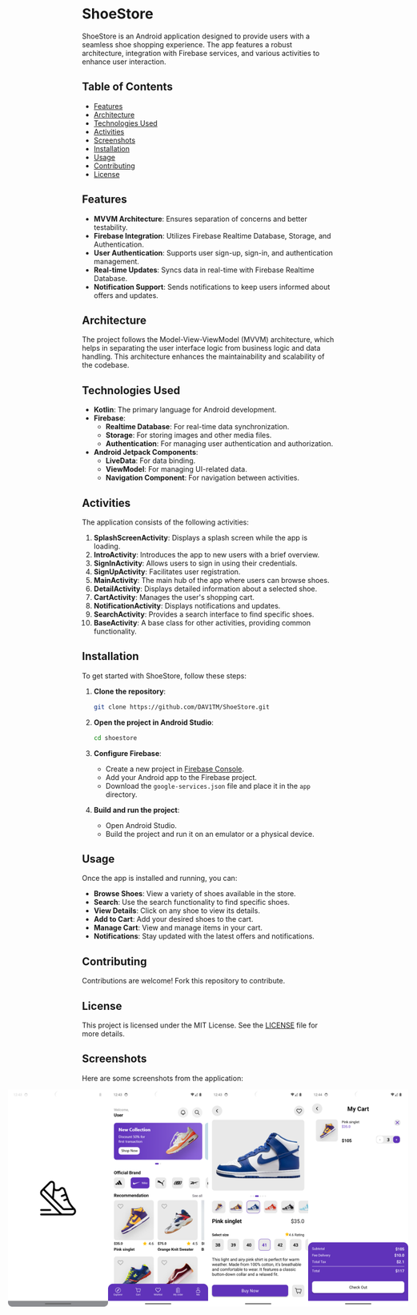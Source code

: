 # ShoeStore

ShoeStore is an Android application designed to provide users with a seamless shoe shopping experience. The app features a robust architecture, integration with Firebase services, and various activities to enhance user interaction. 

## Table of Contents
- [Features](#features)
- [Architecture](#architecture)
- [Technologies Used](#technologies-used)
- [Activities](#activities)
- [Screenshots](#screenshots)
- [Installation](#installation)
- [Usage](#usage)
- [Contributing](#contributing)
- [License](#license)

## Features
- **MVVM Architecture**: Ensures separation of concerns and better testability.
- **Firebase Integration**: Utilizes Firebase Realtime Database, Storage, and Authentication.
- **User Authentication**: Supports user sign-up, sign-in, and authentication management.
- **Real-time Updates**: Syncs data in real-time with Firebase Realtime Database.
- **Notification Support**: Sends notifications to keep users informed about offers and updates.

## Architecture
The project follows the Model-View-ViewModel (MVVM) architecture, which helps in separating the user interface logic from business logic and data handling. This architecture enhances the maintainability and scalability of the codebase.

## Technologies Used
- **Kotlin**: The primary language for Android development.
- **Firebase**:
  - **Realtime Database**: For real-time data synchronization.
  - **Storage**: For storing images and other media files.
  - **Authentication**: For managing user authentication and authorization.
- **Android Jetpack Components**:
  - **LiveData**: For data binding.
  - **ViewModel**: For managing UI-related data.
  - **Navigation Component**: For navigation between activities.

## Activities
The application consists of the following activities:

1. **SplashScreenActivity**: Displays a splash screen while the app is loading.
2. **IntroActivity**: Introduces the app to new users with a brief overview.
3. **SignInActivity**: Allows users to sign in using their credentials.
4. **SignUpActivity**: Facilitates user registration.
5. **MainActivity**: The main hub of the app where users can browse shoes.
6. **DetailActivity**: Displays detailed information about a selected shoe.
7. **CartActivity**: Manages the user's shopping cart.
8. **NotificationActivity**: Displays notifications and updates.
9. **SearchActivity**: Provides a search interface to find specific shoes.
10. **BaseActivity**: A base class for other activities, providing common functionality.



## Installation
To get started with ShoeStore, follow these steps:

1. **Clone the repository**:
   ```sh
   git clone https://github.com/DAV1TM/ShoeStore.git
   ```

2. **Open the project in Android Studio**:
   ```sh
   cd shoestore
   ```

3. **Configure Firebase**:
   - Create a new project in [Firebase Console](https://console.firebase.google.com/).
   - Add your Android app to the Firebase project.
   - Download the `google-services.json` file and place it in the `app` directory.

4. **Build and run the project**:
   - Open Android Studio.
   - Build the project and run it on an emulator or a physical device.

## Usage
Once the app is installed and running, you can:

- **Browse Shoes**: View a variety of shoes available in the store.
- **Search**: Use the search functionality to find specific shoes.
- **View Details**: Click on any shoe to view its details.
- **Add to Cart**: Add your desired shoes to the cart.
- **Manage Cart**: View and manage items in your cart.
- **Notifications**: Stay updated with the latest offers and notifications.

## Contributing
Contributions are welcome! Fork this repository to contribute.

## License
This project is licensed under the MIT License. See the [LICENSE](LICENSE) file for more details.

## Screenshots
Here are some screenshots from the application:

<div style="display:flex; justify-content: center;">
    <img src="screenshots/intro.png" width="200">
    <img src="screenshots/main.png" width="200">
    <img src="screenshots/item.png" width="200">
    <img src="screenshots/cart.png" width="200">
</div>


